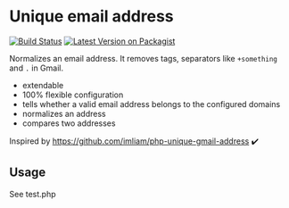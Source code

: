 # Unique email address

[![Build Status](https://travis-ci.org/szepeviktor/unique-email-address.svg?branch=master)](https://travis-ci.org/github/szepeviktor/unique-email-address)
[![Latest Version on Packagist](https://img.shields.io/packagist/v/szepeviktor/unique-email-address.svg)](https://packagist.org/packages/szepeviktor/unique-email-address)

Normalizes an email address. It removes tags, separators like `+something` and `.` in Gmail.

- extendable
- 100% flexible configuration
- tells whether a valid email address belongs to the configured domains
- normalizes an address
- compares two addresses

Inspired by https://github.com/imliam/php-unique-gmail-address :heavy_check_mark:

## Usage

See test.php
